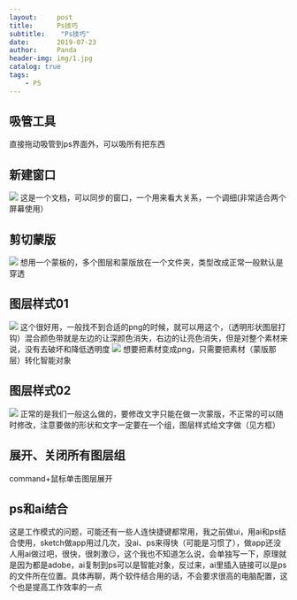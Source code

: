 ```yaml
---
layout:     post
title:      Ps技巧
subtitle:    "Ps技巧"
date:       2019-07-23
author:     Panda
header-img: img/1.jpg
catalog: true
tags:
    - PS
---
```

## 吸管工具
直接拖动吸管到ps界面外，可以吸所有把东西

## 新建窗口
![](http://ww4.sinaimg.cn/large/006tNc79ly1g59yphifavj30up0kb0u9.jpg)
这是一个文档，可以同步的窗口，一个用来看大关系，一个调细(非常适合两个屏幕使用）

## 剪切蒙版
![](http://ww3.sinaimg.cn/large/006tNc79ly1g5a5qjbz3jj30pu0qcwft.jpg)
想用一个蒙板的，多个图层和蒙版放在一个文件夹，类型改成正常一般默认是穿透

## 图层样式01
![](http://ww1.sinaimg.cn/large/006tNc79ly1g5a64v0ql4j31dr0u0b29.jpg)
这个很好用，一般找不到合适的png的时候，就可以用这个，（透明形状图层打钩）混合颜色带就是左边的让深颜色消失，右边的让亮色消失，但是对整个素材来说，没有去破坏和降低透明度
![](http://ww1.sinaimg.cn/large/006tNc79ly1g5a6am9qdtj30vr0j2dh4.jpg)
想要把素材变成png，只需要把素材（蒙版那层）转化智能对象

## 图层样式02
![](http://ww1.sinaimg.cn/large/006tNc79ly1g5a6ipld0kj30t20lit9m.jpg)
正常的是我们一般这么做的，要修改文字只能在做一次蒙版，不正常的可以随时修改，注意要做的形状和文字一定要在一个组，图层样式给文字做（见方框）

## 展开、关闭所有图层组
command+鼠标单击图层展开

## ps和ai结合
这是工作模式的问题，可能还有一些人连快捷键都常用，我之前做ui，用ai和ps结合使用，sketch做app用过几次，没ai、ps来得快（可能是习惯了），做app还没人用ai做过吧，很快，很刺激😏，这个我也不知道怎么说，会单独写一下，原理就是因为都是adobe，ai复制到ps可以是智能对象，反过来，ai里插入链接可以是ps的文件所在位置。具体再聊，两个软件结合用的话，不会要求很高的电脑配置，这个也是提高工作效率的一点

